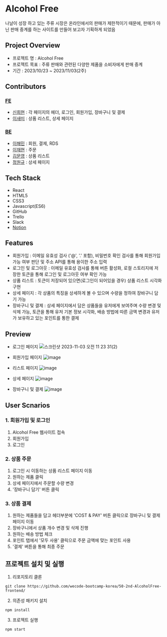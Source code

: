 # Alcohol Free
나날이 성장 하고 있는 주류 시장은 온라인에서의 판매가 제한적이기 때문에, 판매가 아닌 판매 중계를 하는 사이트를 만들어 보고자 기획하게 되었음

## Project Overview
- 프로젝트 명 : Alcohol Free
- 프로젝트 목표 : 주류 판매와 관련된 다양한 제품을 소비자에게 판매 중계
- 기간 : 2023/10/23 ~ 2023/11/03(2주)

## Contributors
### [FE](https://github.com/wecode-bootcamp-korea/50-2nd-AlcoholFree-frontend)
- [신희현](http://github.com/hxxhyun) : 각 페이지의 헤더, 로그인, 회원가입, 장바구니 및 결제
- [이새미](https://github.com/summersweetpotato) : 상품 리스트, 상세 페이지

### [BE](https://github.com/wecode-bootcamp-korea/50-2nd-AlcoholFree-backend)
- [이해민](https://github.com/tivldjtm11) : 회원, 결제, RDS
- [이재현](https://github.com/LeeJaeHyean) : 주문
- [김문영](https://github.com/kimmunyeong) : 상품 리스트
- [정원규](https://github.com/wonkyujeong) : 상세 페이지

## Tech Stack
- React
- HTML5
- CSS3
- Javascript(ES6)
- GitHub
- Trello
- Slack
- [Notion](https://wecode.notion.site/A-Alcohol-Free-96e03f18bf50407a8f5167efc37eeb74)

## Features
- 회원가입 : 이메일 유효성 검사 ('@', '.' 포함), 비밀번호 확인 검사를 통해 회원가입 가능 여부 판단 및 주소 API를 통해 용이한 주소 입력
- 로그인 및 로그아웃 : 이메일 유효성 검사를 통해 버튼 활성화, 로컬 스토리지에 저장한 토큰을 통해 로그인 및 로그아웃 여부 확인 가능
- 상품 리스트 : 토큰이 저장되어 있으면(로그인이 되어있을 경우) 상품 리스트 시각화 구현
- 상세 페이지 : 각 상품의 특징을 상세하게 볼 수 있으며 수량을 정하여 장바구니 담기 가능
- 장바구니 및 결제 : 상세 페이지에서 담은 상품들을 유저에게 보여주며 수량 변경 및 삭제 가능, 토큰을 통해 유저 기본 정보 시각화, 배송 방법에 따른 금액 변경과 유저가 보유하고 있는 포인트를 통한 결제

## Preview
- 로그인 페이지
![스크린샷 2023-11-03 오전 11 23 31(2)](https://github.com/wecode-bootcamp-korea/50-2nd-AlcoholFree-frontend/assets/96459468/dd137135-8eae-4a87-8652-fc3eda025dc0)

- 회원가입 페이지
![image](https://github.com/wecode-bootcamp-korea/50-2nd-AlcoholFree-frontend/assets/96459468/663c9983-b0ca-42fa-93ed-09896f0371e3)

- 리스트 페이지
![image](https://github.com/wecode-bootcamp-korea/50-2nd-AlcoholFree-frontend/assets/96459468/f0821e9c-6272-47f1-8f2a-b1f1d7f0c965)

- 상세 페이지
![image](https://github.com/wecode-bootcamp-korea/50-2nd-AlcoholFree-frontend/assets/96459468/4626b4a1-a891-4c7e-aab4-3ca36b5e18fe)

- 장바구니 및 결제
![image](https://github.com/wecode-bootcamp-korea/50-2nd-AlcoholFree-frontend/assets/96459468/e1bd02a4-4128-4d26-a9ab-2e46e4500adb)

## User Scnarios
### 1. 회원가입 및 로그인
1. Alcohol Free 웹사이트 접속
2. 회원가입
3. 로그인

### 2. 상품 주문
1. 로그인 시 이동하는 상품 리스트 페이지 이동
2. 원하는 제품 클릭
3. 상세 페이지에서 주문할 수량 변경
4. '장바구니 담기' 버튼 클릭

### 3. 상품 결제
1. 원하는 제품들을 담고 헤더부분에 'COST & PAY' 버튼 클릭으로 장바구니 및 결제 페이지 이동
2. 장바구니에서 상품 개수 변경 및 삭제 진행
3. 원하는 배송 방법 체크
4. 포인트 탭에서 '모두 사용' 클릭으로 주문 금액에 맞는 포인트 사용
5. '결제' 버튼을 통해 최종 주문

## 프로젝트 설치 및 실행
1. 리포지토리 클론
```
git clone https://github.com/wecode-bootcamp-korea/50-2nd-AlcoholFree-frontend/
```

2. 의존성 패키지 설치
```
npm install
```

3. 프로젝트 실행
```
npm start
```
